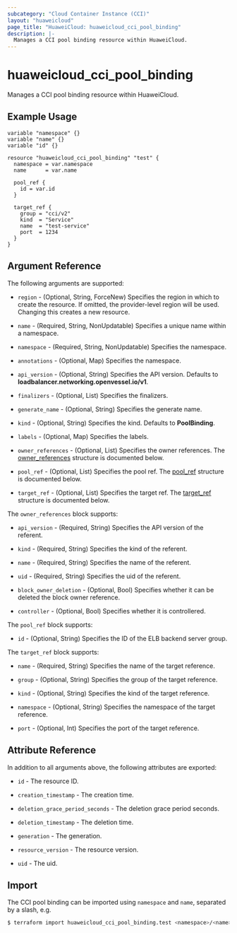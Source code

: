 ```yaml
---
subcategory: "Cloud Container Instance (CCI)"
layout: "huaweicloud"
page_title: "HuaweiCloud: huaweicloud_cci_pool_binding"
description: |-
  Manages a CCI pool binding resource within HuaweiCloud.
---
```


# huaweicloud_cci_pool_binding

Manages a CCI pool binding resource within HuaweiCloud.

## Example Usage

```hcl
variable "namespace" {}
variable "name" {}
variable "id" {}

resource "huaweicloud_cci_pool_binding" "test" {
  namespace = var.namespace
  name      = var.name

  pool_ref {
    id = var.id
  }

  target_ref {
    group = "cci/v2"
    kind  = "Service"
    name  = "test-service"
    port  = 1234
  }
}
```

## Argument Reference

The following arguments are supported:

* `region` - (Optional, String, ForceNew) Specifies the region in which to create the resource.
  If omitted, the provider-level region will be used.
  Changing this creates a new resource.

* `name` - (Required, String, NonUpdatable) Specifies a unique name within a namespace.

* `namespace` - (Required, String, NonUpdatable) Specifies the namespace.

* `annotations` - (Optional, Map) Specifies the namespace.

* `api_version` - (Optional, String) Specifies the API version. Defaults to **loadbalancer.networking.openvessel.io/v1**.

* `finalizers` - (Optional, List) Specifies the finalizers.

* `generate_name` - (Optional, String) Specifies the generate name.

* `kind` - (Optional, String) Specifies the kind. Defaults to **PoolBinding**.

* `labels` - (Optional, Map) Specifies the labels.

* `owner_references` - (Optional, List) Specifies the owner references.
  The [owner_references](#owner_references) structure is documented below.

* `pool_ref` - (Optional, List) Specifies the pool ref.
  The [pool_ref](#pool_ref) structure is documented below.

* `target_ref` - (Optional, List) Specifies the target ref.
  The [target_ref](#target_ref) structure is documented below.

<a name="owner_references"></a>
The `owner_references` block supports:

* `api_version` - (Required, String) Specifies the API version of the referent.

* `kind` - (Required, String) Specifies the kind of the referent.

* `name` - (Required, String) Specifies the name of the referent.

* `uid` - (Required, String) Specifies the uid of the referent.

* `block_owner_deletion` - (Optional, Bool) Specifies whether it can be deleted the block owner reference.

* `controller` - (Optional, Bool) Specifies whether it is controllered.

<a name="pool_ref"></a>
The `pool_ref` block supports:

* `id` - (Optional, String) Specifies the ID of the ELB backend server group.

<a name="target_ref"></a>
The `target_ref` block supports:

* `name` - (Required, String) Specifies the name of the target reference.

* `group` - (Optional, String) Specifies the group of the target reference.

* `kind` - (Optional, String) Specifies the kind of the target reference.

* `namespace` - (Optional, String) Specifies the namespace of the target reference.

* `port` - (Optional, Int) Specifies the port of the target reference.

## Attribute Reference

In addition to all arguments above, the following attributes are exported:

* `id` - The resource ID.

* `creation_timestamp` - The creation time.

* `deletion_grace_period_seconds` - The deletion grace period seconds.

* `deletion_timestamp` - The deletion time.

* `generation` - The generation.

* `resource_version` - The resource version.

* `uid` - The uid.

## Import

The CCI pool binding can be imported using `namespace` and `name`, separated by a slash, e.g.

```bash
$ terraform import huaweicloud_cci_pool_binding.test <namespace>/<name>
```
